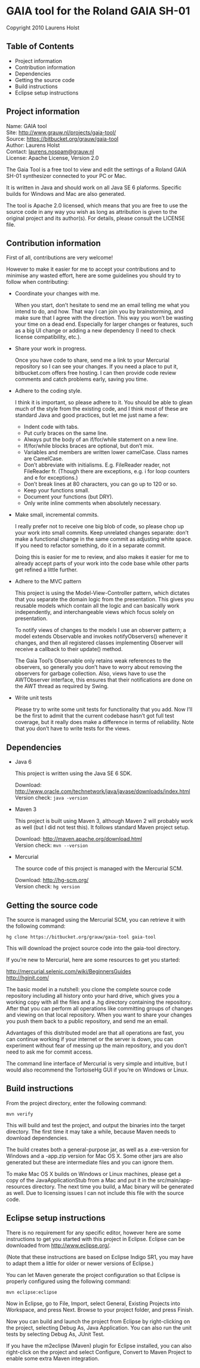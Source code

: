 GAIA tool for the Roland GAIA SH-01
===================================

Copyright 2010 Laurens Holst

Table of Contents
-----------------

- Project information
- Contribution information
- Dependencies
- Getting the source code
- Build instructions
- Eclipse setup instructions


Project information
-------------------

Name: GAIA tool  
Site: <http://www.grauw.nl/projects/gaia-tool/>  
Source: <https://bitbucket.org/grauw/gaia-tool>  
Author: Laurens Holst  
Contact: <laurens.nospam@grauw.nl>  
License: Apache License, Version 2.0

The Gaia Tool is a free tool to view and edit the settings of a Roland GAIA
SH-01 synthesizer connected to your PC or Mac.

It is written in Java and should work on all Java SE 6 plaforms. Specific
builds for Windows and Mac are also generated.

The tool is Apache 2.0 licensed, which means that you are free to use the source
code in any way you wish as long as attribution is given to the original project
and its author(s). For details, please consult the LICENSE file.


Contribution information
------------------------

First of all, contributions are very welcome!

However to make it easier for me to accept your contributions and to minimise
any wasted effort, here are some guidelines you should try to follow when
contributing:

* Coordinate your changes with me.

  When you start, don’t hesitate to send me an email telling me what you intend
  to do, and how. That way I can join you by brainstorming, and make sure that
  I agree with the direction. This way you won’t be wasting your time on a dead
  end. Especially for larger changes or features, such as a big UI change or
  adding a new dependency (I need to check license compatibility, etc.).

* Share your work in progress.

  Once you have code to share, send me a link to your Mercurial repository so I
  can see your changes. If you need a place to put it, bitbucket.com offers
  free hosting. I can then provide code review comments and catch problems
  early, saving you time.

* Adhere to the coding style.

  I think it is important, so please adhere to it. You should be able to glean
  much of the style from the existing code, and I think most of these are
  standard Java and good practices, but let me just name a few:
  
  - Indent code with tabs.
  - Put curly braces on the same line.
  - Always put the body of an if/for/while statement on a new line.
  - If/for/while blocks braces are optional, but don’t mix.
  - Variables and members are written lower camelCase. Class names are CamelCase.
  - Don’t abbreviate with initialisms. E.g. FileReader reader, not FileReader fr.
    (Though there are exceptions, e.g. i for loop counters and e for exceptions.)
  - Don’t break lines at 80 characters, you can go up to 120 or so.
  - Keep your functions small.
  - Document your functions (but DRY).
  - Only write inline comments when absolutely necessary.

* Make small, incremental commits.

  I really prefer not to receive one big blob of code, so please chop up your
  work into small commits. Keep unrelated changes separate: don’t make a
  functional change in the same commit as adjusting white space. If you need
  to refactor something, do it in a separate commit.
  
  Doing this is easier for me to review, and also makes it easier for me to
  already accept parts of your work into the code base while other parts get
  refined a little further.

* Adhere to the MVC pattern

  This project is using the Model-View-Controller pattern, which dictates that
  you separate the domain logic from the presentation. This gives you reusable
  models which contain all the logic and can basically work independently, and
  interchangeable views which focus solely on presentation.
  
  To notify views of changes to the models I use an observer pattern; a model
  extends Observable and invokes notifyObservers() whenever it changes, and
  then all registered classes implementing Observer will receive a callback
  to their update() method.
  
  The Gaia Tool’s Observable only retains weak references to the observers, so
  generally you don’t have to worry about removing the observers for garbage
  collection. Also, views have to use the AWTObserver interface, this ensures
  that their notifications are done on the AWT thread as required by Swing.

* Write unit tests

  Please try to write some unit tests for functionality that you add. Now I’ll
  be the first to admit that the current codebase hasn’t got full test
  coverage, but it really does make a difference in terms of reliability.
  Note that you don’t have to write tests for the views.


Dependencies
------------

* Java 6

  This project is written using the Java SE 6 SDK.
  
  Download: <http://www.oracle.com/technetwork/java/javase/downloads/index.html>  
  Version check: `java -version`

* Maven 3

  This project is built using Maven 3, although Maven 2 will probably work as
  well (but I did not test this). It follows standard Maven project setup.
  
  Download: <http://maven.apache.org/download.html>  
  Version check: `mvn --version`

* Mercurial

  The source code of this project is managed with the Mercurial SCM.
  
  Download: <http://hg-scm.org/>  
  Version check: `hg version`


Getting the source code
-----------------------

The source is managed using the Mercurial SCM, you can retrieve it with the
following command:

    hg clone https://bitbucket.org/grauw/gaia-tool gaia-tool

This will download the project source code into the gaia-tool directory.

If you’re new to Mercurial, here are some resources to get you started:

  <http://mercurial.selenic.com/wiki/BeginnersGuides>  
  <http://hginit.com/>

The basic model in a nutshell: you clone the complete source code repository
including all history onto your hard drive, which gives you a working copy
with all the files and a .hg directory containing the repository. After that
you can perform all operations like committing groups of changes and viewing
on that local repository. When you want to share your changes you push them
back to a public repository, and send me an email.

Advantages of this distributed model are that all operations are fast, you can
continue working if your internet or the server is down, you can experiment
without fear of messing up the main repository, and you don’t need to ask me
for commit access.

The command line interface of Mercurial is very simple and intuitive, but I
would also recommend the TortoiseHg GUI if you’re on Windows or Linux.


Build instructions
------------------

From the project directory, enter the following command:

    mvn verify

This will build and test the project, and output the binaries into the target
directory. The first time it may take a while, because Maven needs to download
dependencies.

The build creates both a general-purpose jar, as well as a .exe-version for
Windows and a -app.zip version for Mac OS X. Some other jars are also generated
but these are intermediate files and you can ignore them.

To make Mac OS X builds on Windows or Linux machines, please get a copy
of the JavaApplicationStub from a Mac and put it in the src/main/app-resources
directory. The next time you build, a Mac binary will be generated as well.
Due to licensing issues I can not include this file with the source code.


Eclipse setup instructions
--------------------------

There is no requirement for any specific editor, however here are some
instructions to get you started with this project in Eclipse. Eclipse can be
downloaded from <http://www.eclipse.org/>.

(Note that these instructions are based on Eclipse Indigo SR1, you may have to
adapt them a little for older or newer versions of Eclipse.)

You can let Maven generate the project configuration so that Eclipse is
properly configured using the following command:

    mvn eclipse:eclipse

Now in Eclipse, go to File, Import, select General, Existing Projects into
Workspace, and press Next. Browse to your project folder, and press Finish.

Now you can build and launch the project from Eclipse by right-clicking on
the project, selecting Debug As, Java Application. You can also run the
unit tests by selecting Debug As, JUnit Test.

If you have the m2eclipse (Maven) plugin for Eclipse installed, you can also
right-click on the project and select Configure, Convert to Maven Project
to enable some extra Maven integration.
